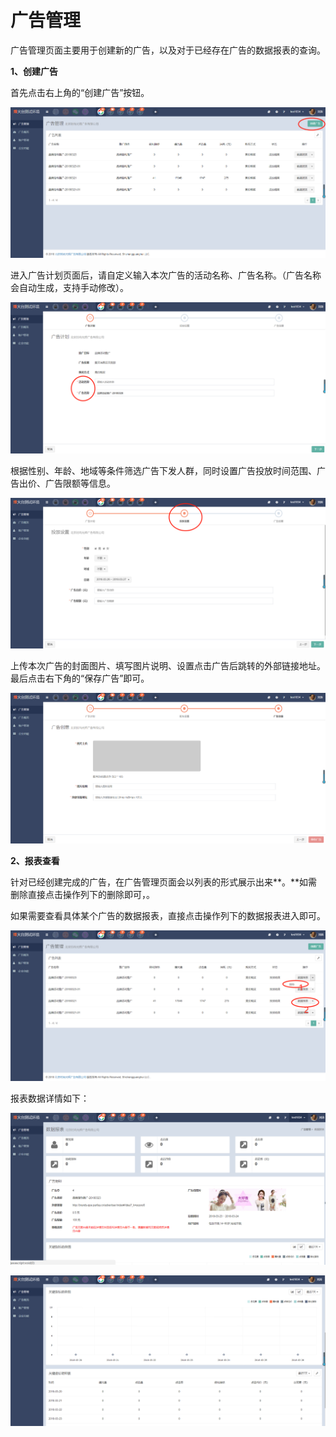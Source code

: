 # 广告管理

广告管理页面主要用于创建新的广告，以及对于已经存在广告的数据报表的查询。

**1、创建广告**

首先点击右上角的“创建广告”按钮。  

![](/assets/1522043667%281%29.jpg)

进入广告计划页面后，请自定义输入本次广告的活动名称、广告名称。（广告名称会自动生成，支持手动修改）。  

![](/assets/1522043743%281%29.jpg)

根据性别、年龄、地域等条件筛选广告下发人群，同时设置广告投放时间范围、广告出价、广告限额等信息。  

![](/assets/1522043929%281%29.jpg)

上传本次广告的封面图片、填写图片说明、设置点击广告后跳转的外部链接地址。最后点击右下角的“保存广告”即可。 
 
![](/assets/1522044808%281%29.jpg)

**2、报表查看**

针对已经创建完成的广告，在广告管理页面会以列表的形式展示出来**。**如需删除直接点击操作列下的删除即可，。

如果需要查看具体某个广告的数据报表，直接点击操作列下的数据报表进入即可。  

![](/assets/1522045136%281%29.jpg)

报表数据详情如下：  

![](/assets/1522050788.jpg)  


![](/assets/1522051066%281%29.jpg)

